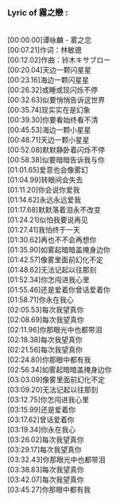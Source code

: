 <h3>Lyric of 霧之戀 :</h3><p><br>[00:00.00]谭咏麟 - 雾之恋
<br>[00:07.21]作词：林敏骢
<br>[00:12.02]作曲：铃木キサブロー
<br>[00:20.04]天边一颗闪星星
<br>[00:23.16]海边一颗闪星星
<br>[00:26.32]或睡或现闪烁不停
<br>[00:32.63]似要悄悄告诉这世界
<br>[00:35.74]现实实在是幻象
<br>[00:39.30]你要看始终看不清
<br>[00:45.53]海边一颗小星星
<br>[00:48.71]天边一颗小星星
<br>[00:52.08]默默静卧着闪烁不停
<br>[00:58.38]似要暗暗告诉我与你
<br>[01:01.65]爱意也会像雾幻
<br>[01:04.99]转眼间会失去
<br>[01:11.20]你会说你爱我
<br>[01:14.62]永远永远爱我
<br>[01:17.68]默默落着泪永不改变
<br>[01:24.21]似怕我要说再见
<br>[01:27.41]我怕终于一天
<br>[01:30.62]再也不不会再想你
<br>[01:35.90]如雾起暗暗盖掩身边你
<br>[01:42.57]像雾里面前幻化不定
<br>[01:48.62]无法记起以往那刻
<br>[01:52.34]你怎闯进我心里
<br>[01:55.46]还是爱着你曾话爱着你
<br>[01:58.71]你永在我心
<br>[02:05.53]每次我望真你
<br>[02:08.69]每次我望真你
<br>[02:11.96]你那眼光中也都带泪
<br>[02:18.38]每次我望真你
<br>[02:21.56]每次我望真你
<br>[02:24.80]你那眼中都有我
<br>[02:56.34]如雾起暗暗盖掩身边你
<br>[03:03.09]像雾里面前幻化不定
<br>[03:09.20]无法记起以往那刻
<br>[03:12.75]你怎闯进我心里
<br>[03:15.99]还是爱着你
<br>[03:17.62]曾话爱着你
<br>[03:19.34]你永在我心
<br>[03:26.02]每次我望真你
<br>[03:29.17]每次我望真你
<br>[03:32.43]你那眼光中也都带泪
<br>[03:38.83]每次我望真你
<br>[03:42.07]每次我望真你
<br>[03:45.27]你那眼中都有我
</p>